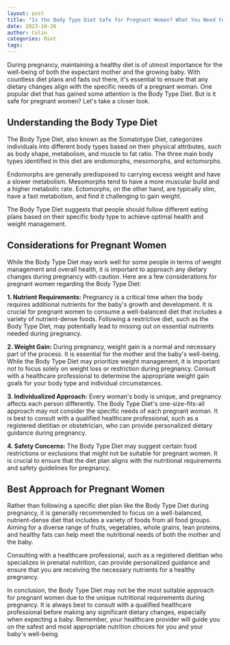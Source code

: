 ```yaml
---
layout: post
title: "Is the Body Type Diet Safe for Pregnant Women? What You Need to Know"
date: 2023-10-26
author: Colin
categories: Diet
tags: 
---
```


During pregnancy, maintaining a healthy diet is of utmost importance for the well-being of both the expectant mother and the growing baby. With countless diet plans and fads out there, it's essential to ensure that any dietary changes align with the specific needs of a pregnant woman. One popular diet that has gained some attention is the Body Type Diet. But is it safe for pregnant women? Let's take a closer look.

## Understanding the Body Type Diet

The Body Type Diet, also known as the Somatotype Diet, categorizes individuals into different body types based on their physical attributes, such as body shape, metabolism, and muscle to fat ratio. The three main body types identified in this diet are endomorphs, mesomorphs, and ectomorphs.

Endomorphs are generally predisposed to carrying excess weight and have a slower metabolism. Mesomorphs tend to have a more muscular build and a higher metabolic rate. Ectomorphs, on the other hand, are typically slim, have a fast metabolism, and find it challenging to gain weight.

The Body Type Diet suggests that people should follow different eating plans based on their specific body type to achieve optimal health and weight management.

## Considerations for Pregnant Women

While the Body Type Diet may work well for some people in terms of weight management and overall health, it is important to approach any dietary changes during pregnancy with caution. Here are a few considerations for pregnant women regarding the Body Type Diet:

**1. Nutrient Requirements:** Pregnancy is a critical time when the body requires additional nutrients for the baby's growth and development. It is crucial for pregnant women to consume a well-balanced diet that includes a variety of nutrient-dense foods. Following a restrictive diet, such as the Body Type Diet, may potentially lead to missing out on essential nutrients needed during pregnancy.

**2. Weight Gain:** During pregnancy, weight gain is a normal and necessary part of the process. It is essential for the mother and the baby's well-being. While the Body Type Diet may prioritize weight management, it is important not to focus solely on weight loss or restriction during pregnancy. Consult with a healthcare professional to determine the appropriate weight gain goals for your body type and individual circumstances.

**3. Individualized Approach:** Every woman's body is unique, and pregnancy affects each person differently. The Body Type Diet's one-size-fits-all approach may not consider the specific needs of each pregnant woman. It is best to consult with a qualified healthcare professional, such as a registered dietitian or obstetrician, who can provide personalized dietary guidance during pregnancy.

**4. Safety Concerns:** The Body Type Diet may suggest certain food restrictions or exclusions that might not be suitable for pregnant women. It is crucial to ensure that the diet plan aligns with the nutritional requirements and safety guidelines for pregnancy.

## Best Approach for Pregnant Women

Rather than following a specific diet plan like the Body Type Diet during pregnancy, it is generally recommended to focus on a well-balanced, nutrient-dense diet that includes a variety of foods from all food groups. Aiming for a diverse range of fruits, vegetables, whole grains, lean proteins, and healthy fats can help meet the nutritional needs of both the mother and the baby.

Consulting with a healthcare professional, such as a registered dietitian who specializes in prenatal nutrition, can provide personalized guidance and ensure that you are receiving the necessary nutrients for a healthy pregnancy.

In conclusion, the Body Type Diet may not be the most suitable approach for pregnant women due to the unique nutritional requirements during pregnancy. It is always best to consult with a qualified healthcare professional before making any significant dietary changes, especially when expecting a baby. Remember, your healthcare provider will guide you on the safest and most appropriate nutrition choices for you and your baby's well-being.